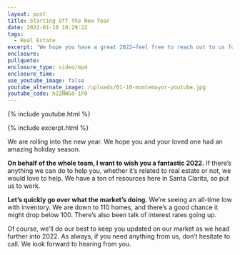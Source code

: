 ```yaml
---
layout: post
title: Starting Off the New Year
date: 2022-01-10 18:29:22
tags:
  - Real Estate
excerpt: 'We hope you have a great 2022—feel free to reach out to us for anything! '
enclosure:
pullquote:
enclosure_type: video/mp4
enclosure_time:
use_youtube_image: false
youtube_alternate_image: /uploads/01-10-montemayor-youtube.jpg
youtube_code: hZZNWGd-1F0
---
```

{% include youtube.html %}

{% include excerpt.html %}

We are rolling into the new year. We hope you and your loved one had an amazing holiday season.

**On behalf of the whole team, I want to wish you a fantastic 2022.** If there’s anything we can do to help you, whether it’s related to real estate or not, we would love to help. We have a ton of resources here in Santa Clarita, so put us to work.&nbsp;

**Let’s quickly go over what the market’s doing.** We’re seeing an all-time low with inventory. We are down to 110 homes, and there’s a good chance it might drop below 100. There’s also been talk of interest rates going up.

Of course, we’ll do our best to keep you updated on our market as we head further into 2022. As always, if you need anything from us, don’t hesitate to call. We look forward to hearing from you.
